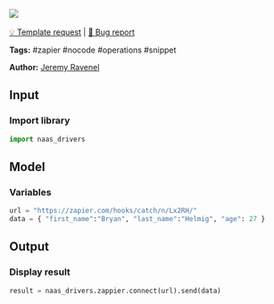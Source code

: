 <a href="https://app.naas.ai/user-redirect/naas/downloader?url=https://raw.githubusercontent.com/jupyter-naas/awesome-notebooks/master/Zapier/Zapier_Trigger_workflow.ipynb" target="_parent"><img src="https://naasai-public.s3.eu-west-3.amazonaws.com/open_in_naas.svg"/></a><br><br><a href="https://github.com/jupyter-naas/awesome-notebooks/issues/new?assignees=&labels=&template=template-request.md&title=Tool+-+Action+of+the+notebook+">💡 Template request</a> | <a href="https://github.com/jupyter-naas/awesome-notebooks/issues/new?assignees=&labels=&template=bug_report.md&title=">🚨 Bug report</a>

**Tags:** #zapier #nocode #operations #snippet

**Author:** [Jeremy Ravenel](https://www.linkedin.com/in/ACoAAAJHE7sB5OxuKHuzguZ9L6lfDHqw--cdnJg/)

## Input

### Import library


```python
import naas_drivers
```

## Model

### Variables


```python
url = "https://zapier.com/hooks/catch/n/Lx2RH/"
data = { "first_name":"Bryan", "last_name":"Helmig", "age": 27 }
```

## Output

### Display result


```python
result = naas_drivers.zappier.connect(url).send(data)
```
